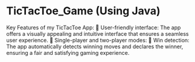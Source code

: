 # TicTacToe_Game (Using Java)
Key Features of my TicTacToe App: 🔸 User-friendly interface: The app offers a visually appealing and intuitive interface that ensures a seamless user experience. 🔸 Single-player and two-player modes:  🔸 Win detection: The app automatically detects winning moves and declares the winner, ensuring a fair and satisfying gaming experience.
